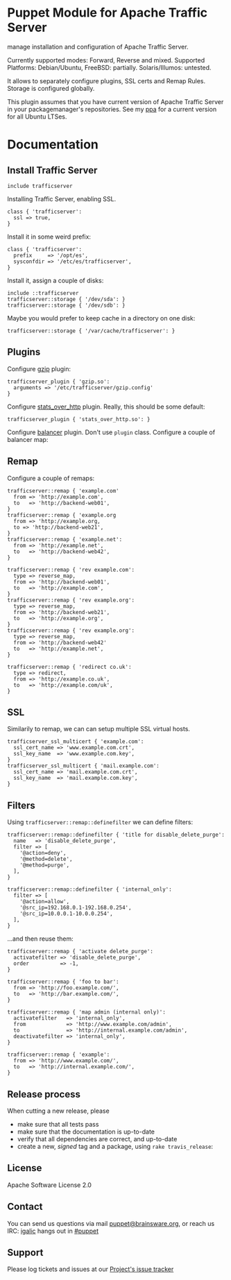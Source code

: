 # Puppet Module for Apache Traffic Server 

manage installation and configuration of Apache Traffic Server.

Currently supported modes: Forward, Reverse and mixed.
Supported Platforms: Debian/Ubuntu, FreeBSD: partially. Solaris/Illumos: untested.

It allows to separately configure plugins, SSL certs and Remap Rules. Storage is configured globally.

This plugin assumes that you have current version of Apache Traffic Server in your packagemanager's repositories. See my [ppa](https://launchpad.net/~apache-helpdesk/+archive/ubuntu/trafficserver-ppa) for a current version for all Ubuntu LTSes.

# Documentation

## Install Traffic Server

```puppet
include trafficserver
```

Installing Traffic Server, enabling SSL.

```puppet
class { 'trafficserver':
  ssl => true,
}
```

Install it in some weird prefix:

```puppet
class { 'trafficserver':
  prefix     => '/opt/es',
  sysconfdir => '/etc/es/trafficserver',
}
```

Install it, assign a couple of disks:

```puppet
include ::trafficserver
trafficserver::storage { '/dev/sda': }
trafficserver::storage { '/dev/sdb': }
```

Maybe you would prefer to keep cache in a directory on one disk:

```puppet
trafficserver::storage { '/var/cache/trafficserver': }
```

## Plugins

Configure [gzip](https://trafficserver.readthedocs.org/en/latest/reference/plugins/gzip.en.html) plugin:

```puppet
trafficserver_plugin { 'gzip.so':
  arguments => '/etc/trafficserver/gzip.config'
}
```

Configure [stats\_over\_http](https://trafficserver.readthedocs.org/en/latest/reference/plugins/stats_over_http.en.html) plugin. Really, this should be some default:

```puppet
trafficserver_plugin { 'stats_over_http.so': }
```

Configure [balancer](https://trafficserver.readthedocs.org/en/latest/reference/plugins/balancer.en.html) plugin. Don't use `plugin` class. Configure a couple of balancer map:


## Remap

Configure a couple of remaps:

```puppet
trafficserver::remap { 'example.com'
  from => 'http://example.com',
  to   => 'http://backend-web01',
}
trafficserver::remap { 'example.org
  from => 'http://example.org,
  to => 'http://backend-web21',
}
trafficserver::remap { 'example.net':
  from => 'http://example.net',
  to   => 'http://backend-web42',
}

trafficserver::remap { 'rev example.com':
  type => reverse_map,
  from => 'http://backend-web01',
  to   => 'http://example.com',
}
trafficserver::remap { 'rev example.org':
  type => reverse_map,
  from => 'http://backend-web21',
  to   => 'http://example.org',
}
trafficserver::remap { 'rev example.org':
  type => reverse_map,
  from => 'http://backend-web42'
  to   => 'http://example.net',
}

trafficserver::remap { 'redirect co.uk':
  type => redirect,
  from => 'http://example.co.uk',
  to   => 'http://example.com/uk',
}
```

## SSL

Similarily to remap, we can can setup multiple SSL virtual hosts.

```puppet
trafficserver_ssl_multicert { 'example.com':
  ssl_cert_name => 'www.example.com.crt',
  ssl_key_name  => 'www.example.com.key',
}
trafficserver_ssl_multicert { 'mail.example.com':
  ssl_cert_name => 'mail.example.com.crt',
  ssl_key_name  => 'mail.example.com.key',
}
```




## Filters

Using `trafficserver::remap::definefilter` we can define filters:

```puppet
trafficserver::remap::definefilter { 'title for disable_delete_purge':
  name   => 'disable_delete_purge',
  filter => [
    '@action=deny',
    '@method=delete',
    '@method=purge',
  ],
}

trafficserver::remap::definefilter { 'internal_only':
  filter => [
    '@action=allow',
    '@src_ip=192.168.0.1-192.168.0.254',
    '@src_ip=10.0.0.1-10.0.0.254',
  ],
}
```

…and then reuse them:

```puppet
trafficserver::remap { 'activate delete_purge':
  activatefilter => 'disable_delete_purge',
  order          => -1,
}

trafficserver::remap { 'foo to bar':
  from => 'http://foo.example.com/',
  to   => 'http://bar.example.com/',
}

trafficserver::remap { 'map admin (internal only)':
  activatefilter   => 'internal_only',
  from             => 'http://www.example.com/admin',
  to               => 'http://internal.example.com/admin',
  deactivatefilter => 'internal_only',
}

trafficserver::remap { 'example':
  from => 'http://www.example.com/',
  to   => 'http://internal.example.com/',
}
```

## Release process

When cutting a new release, please

* make sure that all tests pass
* make sure that the documentation is up-to-date
* verify that all dependencies are correct, and up-to-date
* create a new, *signed* tag and a package, using `rake travis_release`:


License
-------

Apache Software License 2.0


Contact
-------

You can send us questions via mail [puppet@brainsware.org](puppet@brainsware.org), or reach us IRC: [igalic](https://github.com/igalic) hangs out in [#puppet](irc://freenode.org/#puppet)

Support
-------

Please log tickets and issues at our [Project's issue tracker](https://github.com/Brainsware/puppet-trafficserver/issues)
